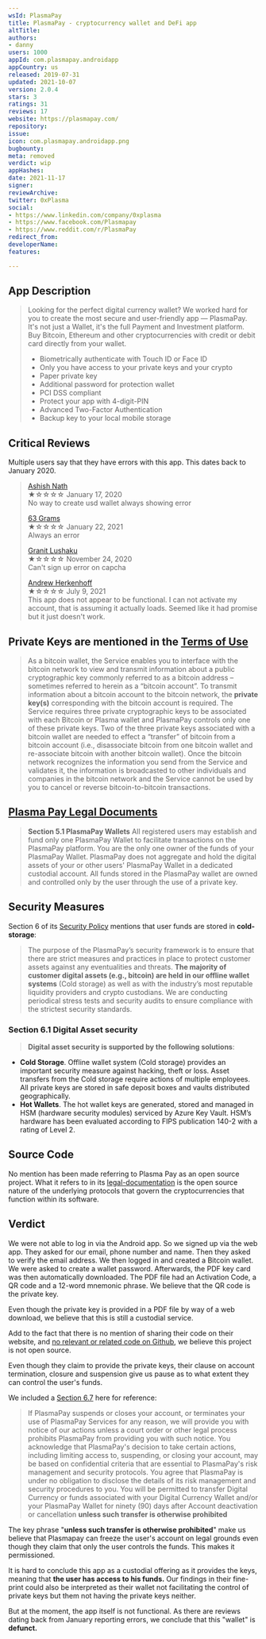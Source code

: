 ```yaml
---
wsId: PlasmaPay
title: PlasmaPay - cryptocurrency wallet and DeFi app
altTitle: 
authors:
- danny
users: 1000
appId: com.plasmapay.androidapp
appCountry: us
released: 2019-07-31
updated: 2021-10-07
version: 2.0.4
stars: 3
ratings: 31
reviews: 17
website: https://plasmapay.com/
repository: 
issue: 
icon: com.plasmapay.androidapp.png
bugbounty: 
meta: removed
verdict: wip
appHashes: 
date: 2021-11-17
signer: 
reviewArchive: 
twitter: 0xPlasma
social:
- https://www.linkedin.com/company/0xplasma
- https://www.facebook.com/Plasmapay
- https://www.reddit.com/r/PlasmaPay
redirect_from: 
developerName: 
features: 

---
```


## App Description

> Looking for the perfect digital currency wallet? We worked hard for you to create the most secure and user-friendly app — PlasmaPay. It's not just a Wallet, it's the full Payment and Investment platform. Buy Bitcoin, Ethereum and other cryptocurrencies with credit or debit card directly from your wallet.
>
> - Biometrically authenticate with Touch ID or Face ID
> - Only you have access to your private keys and your crypto
> - Paper private key
> - Additional password for protection wallet
> - PCI DSS compliant
> - Protect your app with 4-digit-PIN
> - Advanced Two-Factor Authentication
> - Backup key to your local mobile storage

## Critical Reviews

Multiple users say that they have errors with this app. This dates back to January 2020.


> [Ashish Nath](https://play.google.com/store/apps/details?id=com.plasmapay.androidapp&reviewId=gp%3AAOqpTOEFQgvEnqKww0ugdUtIgAWpliu54tDzLnKOQphPuNUtPyc738QTNygFAktkRhaiNoSjQCYq8HLX6Nd-QIg)<br>
  ★☆☆☆☆ January 17, 2020 <br>
       No way to create usd wallet always showing error
>       
> [63 Grams](https://play.google.com/store/apps/details?id=com.plasmapay.androidapp&reviewId=gp%3AAOqpTOF65be3LbWhJ_HAYBQvhWkhqcnmdsvW4f74xw6lq4JzfS-jHccWfOiAiK6-sygxT64adcDCZS-W_KYyE1A)<br>
  ★☆☆☆☆ January 22, 2021 <br>
       Always an error
>       
> [Granit Lushaku](https://play.google.com/store/apps/details?id=com.plasmapay.androidapp&reviewId=gp%3AAOqpTOGiCKu40nTYO5tn1tD2nytxlZqbROmMvvuUPtSgsjWY3IVjEovf3VrsGZi_GkTegMeH9p4IjbLlmQh_FLA)<br>
  ★☆☆☆☆ November 24, 2020 <br>
       Can't sign up error on capcha  
>      
> [Andrew Herkenhoff](https://play.google.com/store/apps/details?id=com.plasmapay.androidapp&reviewId=gp%3AAOqpTOHfQlWtVxs-smnUUSgGn_Xpf3l9x6OEK3RORKG2BqvtDu_lymuxR0LydNDwTvJtaEa7WOWYukw2e73QJoE)<br>
  ★☆☆☆☆ July 9, 2021 <br>
       This app does not appear to be functional. I can not activate my account, that is assuming it actually loads. Seemed like it had promise but it just doesn't work.
       
  
## Private Keys are mentioned in the [Terms of Use](https://plasmapay.com/terms-of-use)

> As a bitcoin wallet, the Service enables you to interface with the bitcoin network to view and transmit information about a public cryptographic key commonly referred to as a bitcoin address – sometimes referred to herein as a “bitcoin account”. To transmit information about a bitcoin account to the bitcoin network, the **private key(s)** corresponding with the bitcoin account is required. The Service requires three private cryptographic keys to be associated with each Bitcoin or Plasma wallet and PlasmaPay controls only one of these private keys. Two of the three private keys associated with a bitcoin wallet are needed to effect a “transfer” of bitcoin from a bitcoin account (i.e., disassociate bitcoin from one bitcoin wallet and re-associate bitcoin with another bitcoin wallet). Once the bitcoin network recognizes the information you send from the Service and validates it, the information is broadcasted to other individuals and companies in the bitcoin network and the Service cannot be used by you to cancel or reverse bitcoin-to-bitcoin transactions.

## [Plasma Pay Legal Documents](https://plasmapay.com/legal-documents)

> **Section 5.1 PlasmaPay Wallets**
> All registered users may establish and fund only one PlasmaPay Wallet to facilitate transactions on the PlasmaPay platform. You are the only one owner of the funds of your PlasmaPay Wallet. PlasmaPay does not aggregate and hold the digital assets of your or other users' PlasmaPay Wallet in a dedicated custodial account. All funds stored in the PlasmaPay wallet are owned and controlled only by the user through the use of a private key.

## Security Measures

Section 6 of its [Security Policy](https://plasmapay.com/legal-documents) mentions that user funds are stored in **cold-storage**:

> The purpose of the PlasmaPay’s security framework is to ensure that there are strict measures and practices in place to protect customer assets against any eventualities and threats. **The majority of customer digital assets (e.g., bitcoin) are held in our offline wallet systems** (Cold storage) as well as with the industry’s most reputable liquidity providers and crypto custodians. We are conducting periodical stress tests and security audits to ensure compliance with the strictest security standards.

### Section 6.1 Digital Asset security

> **Digital asset security is supported by the following solutions**:
- **Cold Storage**. Offline wallet system (Cold storage) provides an important security measure against hacking, theft or loss. Asset transfers from the Cold storage require actions of multiple employees. All private keys are stored in safe deposit boxes and vaults distributed geographically.
- **Hot Wallets**. The hot wallet keys are generated, stored and managed in HSM (hardware security modules) serviced by Azure Key Vault. HSM’s hardware has been evaluated according to FIPS publication 140-2 with a rating of Level 2.

## Source Code

No mention has been made referring to Plasma Pay as an open source project. What it refers to in its [legal-documentation](https://plasmapay.com/legal-documents) is the open source nature of the underlying protocols that govern the cryptocurrencies that function within its software.

## Verdict

We were not able to log in via the Android app. So we signed up via the web app. They asked for our email, phone number and name. Then they asked to verify the email address. We then logged in and created a Bitcoin wallet. We were asked to create a wallet password. Afterwards, the PDF key card was then automatically downloaded. The PDF file had an Activation Code, a QR code and a 12-word mnemonic phrase. We believe that the QR code is the private key. 

Even though the private key is provided in a PDF file by way of a web download, we believe that this is still a custodial service. 

Add to the fact that there is no mention of sharing their code on their website, and [no relevant or related code on Github](https://github.com/search?p=3&q=com.plasmapay.androidapp&type=Code), we believe this project is not open source.

Even though they claim to provide the private keys, their clause on account termination, closure and suspension give us pause as to what extent they can control the user's funds.

We included a [Section 6.7](https://plasmapay.com/legal-documents) here for reference:

> If PlasmaPay suspends or closes your account, or terminates your use of PlasmaPay Services for any reason, we will provide you with notice of our actions unless a court order or other legal process prohibits PlasmaPay from providing you with such notice. You acknowledge that PlasmaPay's decision to take certain actions, including limiting access to, suspending, or closing your account, may be based on confidential criteria that are essential to PlasmaPay's risk management and security protocols. You agree that PlasmaPay is under no obligation to disclose the details of its risk management and security procedures to you. You will be permitted to transfer Digital Currency or funds associated with your Digital Currency Wallet and/or your PlasmaPay Wallet for ninety (90) days after Account deactivation or cancellation **unless such transfer is otherwise prohibited**

The key phrase "**unless such transfer is otherwise prohibited**" make us believe that Plasmapay can freeze the user's account on legal grounds even though they claim that only the user controls the funds. This makes it permissioned.

It is hard to conclude this app as a custodial offering as it provides the keys, meaning that **the user has access to his funds.** Our findings in their fine-print could also be interpreted as their wallet not facilitating the control of private keys but them not having the private keys neither.

But at the moment, the app itself is not functional. As there are reviews dating back from January reporting errors, we conclude that this "wallet" is **defunct.**